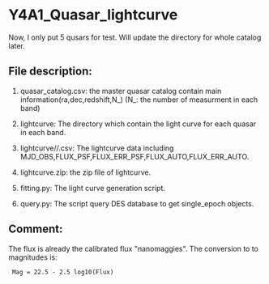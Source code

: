 # Y4A1_Quasar_lightcurve


Now, I only put 5 qusars for test. Will update the directory for whole catalog later.


## File description:

1. quasar_catalog.csv: the master quasar catalog contain main information(ra,dec,redshift,N_<band>)
   (N_<band>: the number of measurment in each band)
        
2. lightcurve: The directory which contain the light curve for each quasar in each band.

3. lightcurve/<tragetname>/<band>.csv: The lightcurve data including MJD_OBS,FLUX_PSF,FLUX_ERR_PSF,FLUX_AUTO,FLUX_ERR_AUTO.

4. lightcurve.zip: the zip file of lightcurve.

5. fitting.py: The light curve generation script.

6. query.py: The script query DES database to get single_epoch objects.

## Comment:

The flux is already the calibrated flux "nanomaggies".
The conversion to to magnitudes is:
```
 Mag = 22.5 - 2.5 log10(Flux)
```

